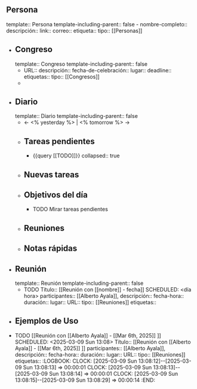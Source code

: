 ## Persona
template:: Persona
template-including-parent:: false
	- nombre-completo:: 
	  descripción::
	  link::
	  correo::
	  etiqueta::
	  tipo:: [[Personas]]
- ## Congreso
  template:: Congreso
  template-including-parent:: false
	- URL::
	  descripción::
	  fecha-de-celebración::
	  lugar::
	  deadline::
	  etiquetas::
	  tipo:: [[Congresos]]
	-
- ## Diario
  template:: Diario
  template-including-parent:: false
	- ← <% yesterday %> | <% tomorrow %> →
	- ## Tareas pendientes
		- {{query [[TODO]]}}
		  collapsed:: true
	- ## Nuevas tareas
	- ## Objetivos del día
		- TODO Mirar tareas pendientes
	- ## Reuniones
	- ## Notas rápidas
- ## Reunión
  template:: Reunión
  template-including-parent:: false
	- TODO Título:: [[Reunión con [[nombre]] - fecha]]
	  SCHEDULED: <día hora>
	  participantes:: [[Alberto Ayala]],
	  descripción::
	  fecha-hora::
	  duración::
	  lugar::
	  URL::
	  tipo:: [[Reuniones]]
	  etiquetas::
- ## Ejemplos de Uso
- TODO [[Reunión con [[Alberto Ayala]] - [[Mar 6th, 2025]] ]] SCHEDULED: <2025-03-09 Sun 13:08>
  Título:: [[Reunión con [[Alberto Ayala]] - [[Mar 6th, 2025]] ]]
  participantes:: [[Alberto Ayala]],
  descripción::
  fecha-hora::
  duración::
  lugar::
  URL::
  tipo:: [[Reuniones]]
  etiquetas::
  :LOGBOOK:
  CLOCK: [2025-03-09 Sun 13:08:12]--[2025-03-09 Sun 13:08:13] =>  00:00:01
  CLOCK: [2025-03-09 Sun 13:08:13]--[2025-03-09 Sun 13:08:14] =>  00:00:01
  CLOCK: [2025-03-09 Sun 13:08:15]--[2025-03-09 Sun 13:08:29] =>  00:00:14
  :END: